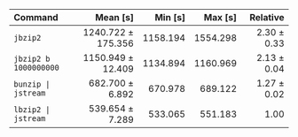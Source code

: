 | Command | Mean [s] | Min [s] | Max [s] | Relative |
|:---|---:|---:|---:|---:|
| `jbzip2` | 1240.722 ± 175.356 | 1158.194 | 1554.298 | 2.30 ± 0.33 |
| `jbzip2 b 1000000000` | 1150.949 ± 12.409 | 1134.894 | 1160.969 | 2.13 ± 0.04 |
| `bunzip \| jstream` | 682.700 ± 6.892 | 670.978 | 689.122 | 1.27 ± 0.02 |
| `lbzip2 \| jstream` | 539.654 ± 7.289 | 533.065 | 551.183 | 1.00 |
